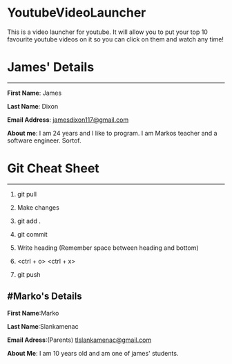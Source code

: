 # YoutubeVideoLauncher
This is a video launcher for youtube. It will allow you to put your top 10 favourite youtube videos on it so you can click on them and watch any time!

# James' Details
----------------------

**First Name**: James 

**Last Name**: Dixon

**Email Address**: jamesdixon117@gmail.com

**About me**: I am 24 years and I like to program. I am Markos teacher and a software engineer. Sortof. 




# Git Cheat Sheet
-------------------

1. git pull

2. Make changes

3. git add .

4. git commit

5. Write heading (Remember space between heading and bottom)

6. <ctrl + o> <ctrl + x>

7. git push


#Marko's Details
------------------
**First Name**:Marko 

**Last Name**:Slankamenac

**Email Adress**:(Parents) tlslankamenac@gmail.com

**About Me**: I am 10 years old and am one of james' students.














